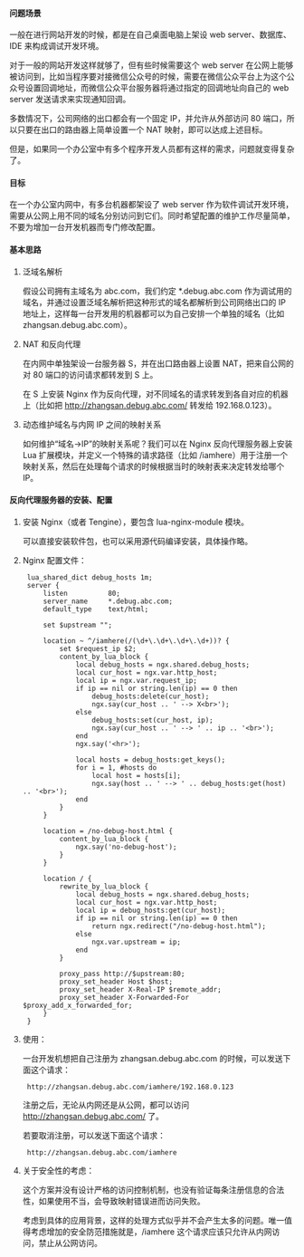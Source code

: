 #### 问题场景

一般在进行网站开发的时候，都是在自己桌面电脑上架设 web server、数据库、IDE 来构成调试开发环境。

对于一般的网站开发这样就够了，但有些时候需要这个 web server 在公网上能够被访问到，比如当程序要对接微信公众号的时候，需要在微信公众平台上为这个公众号设置回调地址，而微信公众平台服务器将通过指定的回调地址向自己的 web server 发送请求来实现通知回调。

多数情况下，公司网络的出口都会有一个固定 IP，并允许从外部访问 80 端口，所以只要在出口的路由器上简单设置一个 NAT 映射，即可以达成上述目标。

但是，如果同一个办公室中有多个程序开发人员都有这样的需求，问题就变得复杂了。

#### 目标

在一个办公室内网中，有多台机器都架设了 web server 作为软件调试开发环境，需要从公网上用不同的域名分别访问到它们。同时希望配置的维护工作尽量简单，不要为增加一台开发机器而专门修改配置。

#### 基本思路

1. 泛域名解析

	假设公司拥有主域名为 abc.com，我们约定 *.debug.abc.com 作为调试用的域名，并通过设置泛域名解析把这种形式的域名都解析到公司网络出口的 IP 地址上，这样每一台开发用的机器都可以为自己安排一个单独的域名（比如 zhangsan.debug.abc.com）。

2. NAT 和反向代理

	在内网中单独架设一台服务器 S，并在出口路由器上设置 NAT，把来自公网的对 80 端口的访问请求都转发到 S 上。

	在 S 上安装 Nginx 作为反向代理，对不同域名的请求转发到各自对应的机器上（比如把 http://zhangsan.debug.abc.com/ 转发给 192.168.0.123）。

3. 动态维护域名与内网 IP 之间的映射关系

	如何维护“域名→IP”的映射关系呢？我们可以在 Nginx 反向代理服务器上安装 Lua 扩展模块，并定义一个特殊的请求路径（比如 /iamhere）用于注册一个映射关系，然后在处理每个请求的时候根据当时的映射表来决定转发给哪个  IP。

#### 反向代理服务器的安装、配置

1. 安装 Nginx（或者 Tengine），要包含 lua-nginx-module 模块。

	可以直接安装软件包，也可以采用源代码编译安装，具体操作略。

2. Nginx 配置文件：

		lua_shared_dict debug_hosts 1m;
		server {
			listen			80;
			server_name		*.debug.abc.com;
			default_type	text/html;

			set $upstream "";

			location ~ ^/iamhere(/(\d+\.\d+\.\d+\.\d+))? {
				set $request_ip $2;
				content_by_lua_block {
					local debug_hosts = ngx.shared.debug_hosts;
					local cur_host = ngx.var.http_host;
					local ip = ngx.var.request_ip;
					if ip == nil or string.len(ip) == 0 then
						debug_hosts:delete(cur_host);
						ngx.say(cur_host .. ' --> X<br>');
					else
						debug_hosts:set(cur_host, ip);
						ngx.say(cur_host .. ' --> ' .. ip .. '<br>');
					end
					ngx.say('<hr>');

					local hosts = debug_hosts:get_keys();
					for i = 1, #hosts do
						local host = hosts[i];
						ngx.say(host .. ' --> ' .. debug_hosts:get(host) .. '<br>');
					end
				}
			}

			location = /no-debug-host.html {
				content_by_lua_block {
					ngx.say('no-debug-host');
				}
			}

			location / {
				rewrite_by_lua_block {
					local debug_hosts = ngx.shared.debug_hosts;
					local cur_host = ngx.var.http_host;
					local ip = debug_hosts:get(cur_host);
					if ip == nil or string.len(ip) == 0 then
						return ngx.redirect("/no-debug-host.html");
					else
						ngx.var.upstream = ip;
					end
				}

				proxy_pass http://$upstream:80;
				proxy_set_header Host $host;
				proxy_set_header X-Real-IP $remote_addr;
				proxy_set_header X-Forwarded-For $proxy_add_x_forwarded_for;
			}
		}

3. 使用：

	一台开发机想把自己注册为 zhangsan.debug.abc.com 的时候，可以发送下面这个请求：

		http://zhangsan.debug.abc.com/iamhere/192.168.0.123

	注册之后，无论从内网还是从公网，都可以访问 http://zhangsan.debug.abc.com/ 了。

	若要取消注册，可以发送下面这个请求：

		http://zhangsan.debug.abc.com/iamhere

4. 关于安全性的考虑：

	这个方案并没有设计严格的访问控制机制，也没有验证每条注册信息的合法性，如果使用不当，会导致映射错误进而访问失败。

	考虑到具体的应用背景，这样的处理方式似乎并不会产生太多的问题。唯一值得考虑增加的安全防范措施就是，/iamhere 这个请求应该只允许从内网访问，禁止从公网访问。
